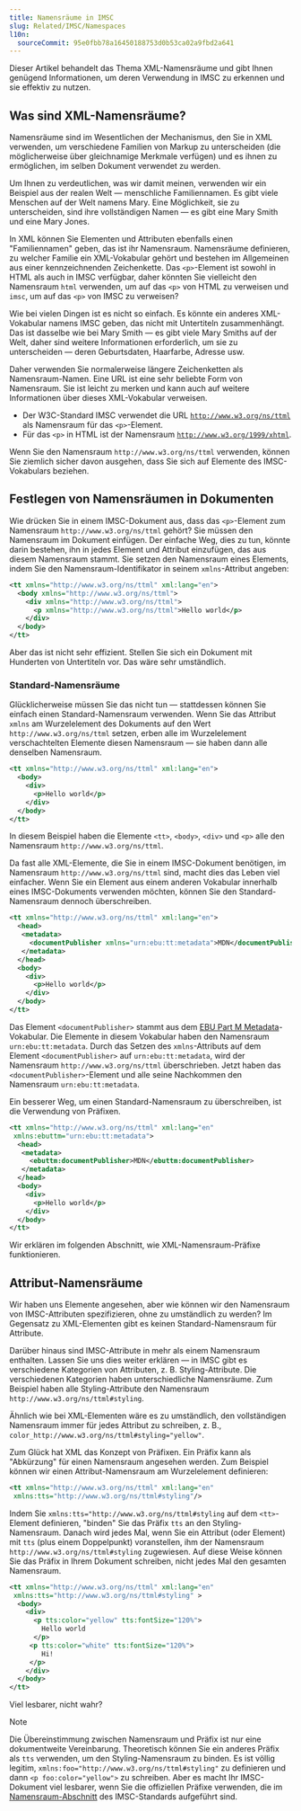 ```yaml
---
title: Namensräume in IMSC
slug: Related/IMSC/Namespaces
l10n:
  sourceCommit: 95e0fbb78a16450188753d0b53ca02a9fbd2a641
---
```


Dieser Artikel behandelt das Thema XML-Namensräume und gibt Ihnen genügend Informationen, um deren Verwendung in IMSC zu erkennen und sie effektiv zu nutzen.

## Was sind XML-Namensräume?

Namensräume sind im Wesentlichen der Mechanismus, den Sie in XML verwenden, um verschiedene Familien von Markup zu unterscheiden (die möglicherweise über gleichnamige Merkmale verfügen) und es ihnen zu ermöglichen, im selben Dokument verwendet zu werden.

Um Ihnen zu verdeutlichen, was wir damit meinen, verwenden wir ein Beispiel aus der realen Welt — menschliche Familiennamen. Es gibt viele Menschen auf der Welt namens Mary. Eine Möglichkeit, sie zu unterscheiden, sind ihre vollständigen Namen — es gibt eine Mary Smith und eine Mary Jones.

In XML können Sie Elementen und Attributen ebenfalls einen "Familiennamen" geben, das ist ihr Namensraum. Namensräume definieren, zu welcher Familie ein XML-Vokabular gehört und bestehen im Allgemeinen aus einer kennzeichnenden Zeichenkette. Das `<p>`-Element ist sowohl in HTML als auch in IMSC verfügbar, daher könnten Sie vielleicht den Namensraum `html` verwenden, um auf das `<p>` von HTML zu verweisen und `imsc`, um auf das `<p>` von IMSC zu verweisen?

Wie bei vielen Dingen ist es nicht so einfach. Es könnte ein anderes XML-Vokabular namens IMSC geben, das nicht mit Untertiteln zusammenhängt. Das ist dasselbe wie bei Mary Smith — es gibt viele Mary Smiths auf der Welt, daher sind weitere Informationen erforderlich, um sie zu unterscheiden — deren Geburtsdaten, Haarfarbe, Adresse usw.

Daher verwenden Sie normalerweise längere Zeichenketten als Namensraum-Namen. Eine URL ist eine sehr beliebte Form von Namensraum. Sie ist leicht zu merken und kann auch auf weitere Informationen über dieses XML-Vokabular verweisen.

- Der W3C-Standard IMSC verwendet die URL [`http://www.w3.org/ns/ttml`](https://www.w3.org/ns/ttml/) als Namensraum für das `<p>`-Element.
- Für das `<p>` in HTML ist der Namensraum [`http://www.w3.org/1999/xhtml`](https://www.w3.org/1999/xhtml/).

Wenn Sie den Namensraum `http://www.w3.org/ns/ttml` verwenden, können Sie ziemlich sicher davon ausgehen, dass Sie sich auf Elemente des IMSC-Vokabulars beziehen.

## Festlegen von Namensräumen in Dokumenten

Wie drücken Sie in einem IMSC-Dokument aus, dass das `<p>`-Element zum Namensraum `http://www.w3.org/ns/ttml` gehört? Sie müssen den Namensraum im Dokument einfügen. Der einfache Weg, dies zu tun, könnte darin bestehen, ihn in jedes Element und Attribut einzufügen, das aus diesem Namensraum stammt. Sie setzen den Namensraum eines Elements, indem Sie den Namensraum-Identifikator in seinem `xmlns`-Attribut angeben:

```xml
<tt xmlns="http://www.w3.org/ns/ttml" xml:lang="en">
  <body xmlns="http://www.w3.org/ns/ttml">
    <div xmlns="http://www.w3.org/ns/ttml">
      <p xmlns="http://www.w3.org/ns/ttml">Hello world</p>
    </div>
  </body>
</tt>
```

Aber das ist nicht sehr effizient. Stellen Sie sich ein Dokument mit Hunderten von Untertiteln vor. Das wäre sehr umständlich.

### Standard-Namensräume

Glücklicherweise müssen Sie das nicht tun — stattdessen können Sie einfach einen Standard-Namensraum verwenden. Wenn Sie das Attribut `xmlns` am Wurzelelement des Dokuments auf den Wert `http://www.w3.org/ns/ttml` setzen, erben alle im Wurzelelement verschachtelten Elemente diesen Namensraum — sie haben dann alle denselben Namensraum.

```xml
<tt xmlns="http://www.w3.org/ns/ttml" xml:lang="en">
  <body>
    <div>
      <p>Hello world</p>
    </div>
  </body>
</tt>
```

In diesem Beispiel haben die Elemente `<tt>`, `<body>`, `<div>` und `<p>` alle den Namensraum `http://www.w3.org/ns/ttml`.

Da fast alle XML-Elemente, die Sie in einem IMSC-Dokument benötigen, im Namensraum `http://www.w3.org/ns/ttml` sind, macht dies das Leben viel einfacher. Wenn Sie ein Element aus einem anderen Vokabular innerhalb eines IMSC-Dokuments verwenden möchten, können Sie den Standard-Namensraum dennoch überschreiben.

```xml
<tt xmlns="http://www.w3.org/ns/ttml" xml:lang="en">
  <head>
   <metadata>
     <documentPublisher xmlns="urn:ebu:tt:metadata">MDN</documentPublisher>
   </metadata>
  </head>
  <body>
    <div>
      <p>Hello world</p>
    </div>
  </body>
</tt>
```

Das Element `<documentPublisher>` stammt aus dem [EBU Part M Metadata](https://tech.ebu.ch/publications/tech3390)-Vokabular. Die Elemente in diesem Vokabular haben den Namensraum `urn:ebu:tt:metadata`. Durch das Setzen des `xmlns`-Attributs auf dem Element `<documentPublisher>` auf `urn:ebu:tt:metadata`, wird der Namensraum `http://www.w3.org/ns/ttml` überschrieben. Jetzt haben das `<documentPublisher>`-Element und alle seine Nachkommen den Namensraum `urn:ebu:tt:metadata`.

Ein besserer Weg, um einen Standard-Namensraum zu überschreiben, ist die Verwendung von Präfixen.

```xml
<tt xmlns="http://www.w3.org/ns/ttml" xml:lang="en"
 xmlns:ebuttm="urn:ebu:tt:metadata">
  <head>
   <metadata>
     <ebuttm:documentPublisher>MDN</ebuttm:documentPublisher>
   </metadata>
  </head>
  <body>
    <div>
      <p>Hello world</p>
    </div>
  </body>
</tt>
```

Wir erklären im folgenden Abschnitt, wie XML-Namensraum-Präfixe funktionieren.

## Attribut-Namensräume

Wir haben uns Elemente angesehen, aber wie können wir den Namensraum von IMSC-Attributen spezifizieren, ohne zu umständlich zu werden? Im Gegensatz zu XML-Elementen gibt es keinen Standard-Namensraum für Attribute.

Darüber hinaus sind IMSC-Attribute in mehr als einem Namensraum enthalten. Lassen Sie uns dies weiter erklären — in IMSC gibt es verschiedene Kategorien von Attributen, z. B. Styling-Attribute. Die verschiedenen Kategorien haben unterschiedliche Namensräume. Zum Beispiel haben alle Styling-Attribute den Namensraum `http://www.w3.org/ns/ttml#styling`.

Ähnlich wie bei XML-Elementen wäre es zu umständlich, den vollständigen Namensraum immer für jedes Attribut zu schreiben, z. B., `color_http://www.w3.org/ns/ttml#styling="yellow"`.

Zum Glück hat XML das Konzept von Präfixen. Ein Präfix kann als "Abkürzung" für einen Namensraum angesehen werden. Zum Beispiel können wir einen Attribut-Namensraum am Wurzelelement definieren:

```xml
<tt xmlns="http://www.w3.org/ns/ttml" xml:lang="en"
 xmlns:tts="http://www.w3.org/ns/ttml#styling"/>
```

Indem Sie `xmlns:tts="http://www.w3.org/ns/ttml#styling` auf dem `<tt>`-Element definieren, "binden" Sie das Präfix `tts` an den Styling-Namensraum. Danach wird jedes Mal, wenn Sie ein Attribut (oder Element) mit `tts` (plus einem Doppelpunkt) voranstellen, ihm der Namensraum `http://www.w3.org/ns/ttml#styling` zugewiesen. Auf diese Weise können Sie das Präfix in Ihrem Dokument schreiben, nicht jedes Mal den gesamten Namensraum.

```xml
<tt xmlns="http://www.w3.org/ns/ttml" xml:lang="en"
 xmlns:tts="http://www.w3.org/ns/ttml#styling" >
  <body>
    <div>
      <p tts:color="yellow" tts:fontSize="120%">
        Hello world
      </p>
     <p tts:color="white" tts:fontSize="120%">
        Hi!
     </p>
    </div>
  </body>
</tt>
```

Viel lesbarer, nicht wahr?

> [!NOTE]
> Die Übereinstimmung zwischen Namensraum und Präfix ist nur eine dokumentweite Vereinbarung. Theoretisch können Sie ein anderes Präfix als `tts` verwenden, um den Styling-Namensraum zu binden. Es ist völlig legitim, `xmlns:foo="http://www.w3.org/ns/ttml#styling"` zu definieren und dann `<p foo:color="yellow">` zu schreiben. Aber es macht Ihr IMSC-Dokument viel lesbarer, wenn Sie die offiziellen Präfixe verwenden, die im [Namensraum-Abschnitt](https://w3c.github.io/imsc/imsc1/spec/ttml-ww-profiles.html#namespaces) des IMSC-Standards aufgeführt sind.
